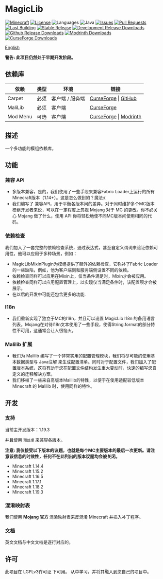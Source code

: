 # MagicLib

[![Minecraft](http://cf.way2muchnoise.eu/versions/Minecraft_576459_all.svg?badge_style=flat)](https://www.curseforge.com/minecraft/mc-mods/magiclib/files)
[![License](https://img.shields.io/github/license/Hendrix-Shen/MagicLib?label=License&style=flat-square)](https://github.com/Hendrix-Shen/MagicLib/blob/master/LICENSE)
![Languages](https://img.shields.io/github/languages/top/Hendrix-Shen/MagicLib?style=flat-square)
![Java](https://img.shields.io/badge/Java-8%20%7C%209%20%7C%2010%20%7C%2011%20%7C%2012%20%7C%2013%20%7C%2014%20%7C%2015%20%7C%2016%20%7C%2017%20%7C%2018-orange?style=flat-square)
[![Issues](https://img.shields.io/github/issues/Hendrix-Shen/MagicLib?style=flat-square)](https://github.com/Hendrix-Shen/MagicLib/issues)
[![Pull Requests](https://img.shields.io/github/issues-pr/Hendrix-Shen/MagicLib?style=flat-square)](https://github.com/Hendrix-Shen/MagicLib/pulls)
[![Last Building](https://img.shields.io/github/actions/workflow/status/Hendrix-Shen/MagicLib/CI.yml?label=Last%20build&style=flat-square&branch=dev/0.6)](https://github.com/Hendrix-Shen/MagicLib/actions/workflows/CI.yml)
[![Stable Release](https://img.shields.io/github/v/release/Hendrix-Shen/MagicLib?label=Stable%20Release&style=flat-square)](https://github.com/Hendrix-Shen/MagicLib/releases)
[![Development Release Downloads](https://img.shields.io/github/v/release/Hendrix-Shen/MagicLib?include_prereleases&label=Development%20Release&style=flat-square)](https://github.com/Hendrix-Shen/MagicLib/releases)
[![Github Release Downloads](https://img.shields.io/github/downloads/Hendrix-Shen/MagicLib/total?label=Github%20Release%20Downloads&style=flat-square)](https://github.com/Hendrix-Shen/MagicLib/releases)
[![Modrinth Downloads](https://img.shields.io/modrinth/dt/mv1zH6ln?label=Modrinth%20Downloads&logo=Modrinth%20Downloads&style=flat-square)](https://modrinth.com/mod/magiclib)
[![CurseForge Downloads](http://cf.way2muchnoise.eu/576459.svg?badge_style=flat)](https://www.curseforge.com/minecraft/mc-mods/magiclib)

[English](./README.md)

**警告: 此项目仍然处于早期开发阶段。**

## 依赖库

| 依赖       | 类型  | 环境        | 链接                                                                                                                                   |
|----------|-----|-----------|--------------------------------------------------------------------------------------------------------------------------------------|
| Carpet   | 必须  | 客户端 / 服务端 | [CurseForge](https://www.curseforge.com/minecraft/mc-mods/carpet) &#124; [GitHub](https://github.com/gnembon/fabric-carpet/releases) |
| MaliLib  | 必须  | 客户端       | [CurseForge](https://www.curseforge.com/minecraft/mc-mods/malilib)                                                                   |
| Mod Menu | 可选  | 客户端       | [CurseForge](https://www.curseforge.com/minecraft/mc-mods/modmenu) &#124; [Modrinth](https://modrinth.com/mod/modmenu)               |

## 描述

一个多功能的模组依赖库。

## 功能

### 兼容 API
- 多版本兼容，是的，我们使用了一些手段来兼容Fabric Loader上运行的所有Minecraft版本（1.14+）。这是怎么做到的？魔法:(
- 我们编写了 兼容API，用于平衡各版本间的差异。对于同时维护多个MC版本模组开发者来说，可以在一定程度上忽视 Mojang 对于 MC 的更改。你不必关心 Mojang 做了什么，使用 API 你将轻松地使不同MC版本间使用相同的代码。

### 依赖检查

我们加入了一套完整的依赖检查系统，通过表达式，甚至自定义谓词来验证依赖可用性，他可以应用于多种场景，例如：
- MagicLibMixinPlugin为模组提供了额外的依赖检查，它弥补了Fabric Loader的一些缺陷，例如，他为客户端侧和服务端侧设置不同的依赖。
- 依赖检查同样可以应用在Mixin上，仅当条件满足时，Mixin才会被应用。
- 依赖检查同样可以应用配置管理上，以实现仅当满足条件时，该配置项才会被展示。
- 在以后的开发中可能还包含更多的功能.

### I18n
- 我们重新实现了独立于MC的I18n，并且可以设置 MagicLib I18n 的备用语言列表。Mojang在对待I18n文本使用了一些手段，使得String.format的部分特性不可用，这通常会让人很恼火。

### Malilib 扩展
- 我们为 Malilib 编写了一个非常实用的配置管理模块，我们将尽可能的使用基本数据类型与 Java注解 来生成配置清单。同时对于配置文件，我们加入了配置版本系统，这将有助于您在配置文件结构发生重大变动时，快速的编写您自定义的迁移解决方案。
- 我们移植了一些来自高版本Malilib的特性，以便于在使用适配较低版本 Minecraft 的 Malilib 时，使用同样的特性。

## 开发

### 支持

当前主开发版本：1.19.3

并且使用 `预处理` 来兼容各版本。

**注意: 我仅接受以下版本的议题，也就是每个MC主要版本的最后一次更新。请注意该信息的时效性，任何不在此列出的版本议题均会被关闭。**

- Minecraft 1.14.4
- Minecraft 1.15.2
- Minecraft 1.16.5
- Minecraft 1.17.1
- Minecraft 1.18.2
- Minecraft 1.19.3

### 混淆映射表

我们使用 **Mojang 官方** 混淆映射表来反混淆 Minecraft 并插入补丁程序。

### 文档

英文文档与中文文档是逐行对应的。

## 许可

此项目在 LGPLv3许可证 下可用。 从中学习，并将其融入到您自己的项目中。